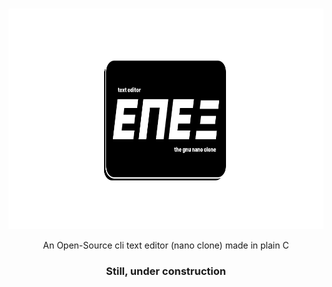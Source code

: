 <br />
<p align="center">
<img src="assets/logo.png" alt="Logo" width="707" height="353">
  <p align="center">
    An Open-Source cli text editor (nano clone) made in plain C
    <br />
  </p>

   <b><h3 align="center">Still, under construction</h3></b>

</p>

